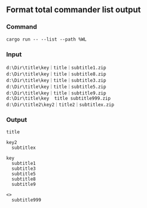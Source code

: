## Format total commander list output
### Command
```
cargo run -- --list --path %WL
```
### Input
```
d:\Dir\title\key｜title｜subtitle1.zip
d:\Dir\title\key｜title｜subtitle8.zip
d:\Dir\title\key｜title｜subtitle3.zip
d:\Dir\title\key｜title｜subtitle5.zip
d:\Dir\title\key｜title｜subtitle9.zip
d:\Dir\title\key  title subtitle999.zip
d:\Dir\title2\key2｜title2｜subtitlex.zip
```
### Output
```
title

key2
  subtitlex

key
  subtitle1
  subtitle3
  subtitle5
  subtitle8
  subtitle9

<>
  subtitle999
```
